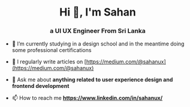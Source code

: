 <h1 align="center">Hi 👋, I'm Sahan</h1>
<h3 align="center">a UI UX Engineer From Sri Lanka</h3>


- 🌱 I’m currently studying in a design school and in the meantime doing some professional certifications

- 📝 I regularly write articles on [https://medium.com/@sahanux](https://medium.com/@sahanux)

- 💬 Ask me about **anything related to user experience design and frontend development**

- 📫 How to reach me **https://www.linkedin.com/in/sahanux/**


